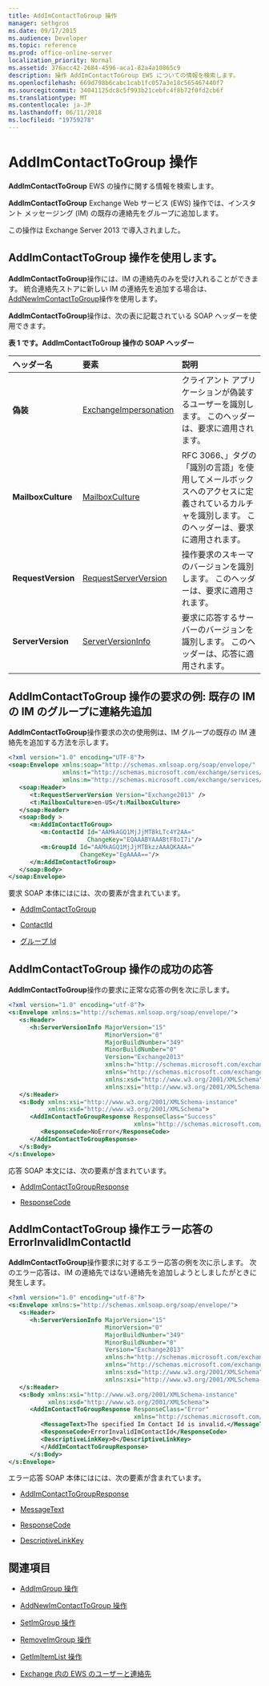 ```yaml
---
title: AddImContactToGroup 操作
manager: sethgros
ms.date: 09/17/2015
ms.audience: Developer
ms.topic: reference
ms.prod: office-online-server
localization_priority: Normal
ms.assetid: 376acc42-2684-4596-aca1-82a4a10865c9
description: 操作 AddImContactToGroup EWS についての情報を検索します。
ms.openlocfilehash: 669d798b6cabc1cab1fc057a3e18c565467440f7
ms.sourcegitcommit: 34041125dc8c5f993b21cebfc4f8b72f0fd2cb6f
ms.translationtype: MT
ms.contentlocale: ja-JP
ms.lasthandoff: 06/11/2018
ms.locfileid: "19759278"
---
```

# <a name="addimcontacttogroup-operation"></a>AddImContactToGroup 操作

**AddImContactToGroup** EWS の操作に関する情報を検索します。 
  
**AddImContactToGroup** Exchange Web サービス (EWS) 操作では、インスタント メッセージング (IM) の既存の連絡先をグループに追加します。 
  
この操作は Exchange Server 2013 で導入されました。
  
## <a name="using-the-addimcontacttogroup-operation"></a>AddImContactToGroup 操作を使用します。

**AddImContactToGroup**操作には、IM の連絡先のみを受け入れることができます。 統合連絡先ストアに新しい IM の連絡先を追加する場合は、 [AddNewImContactToGroup](addnewimcontacttogroup-operation.md)操作を使用します。 
  
**AddImContactToGroup**操作は、次の表に記載されている SOAP ヘッダーを使用できます。 
  
**表 1 です。AddImContactToGroup 操作の SOAP ヘッダー**

|**ヘッダー名**|**要素**|**説明**|
|:-----|:-----|:-----|
|**偽装** <br/> |[ExchangeImpersonation](exchangeimpersonation.md) <br/> |クライアント アプリケーションが偽装するユーザーを識別します。 このヘッダーは、要求に適用されます。  <br/> |
|**MailboxCulture** <br/> |[MailboxCulture](mailboxculture.md) <br/> |RFC 3066、」タグの「識別の言語」を使用してメールボックスへのアクセスに定義されているカルチャを識別します。 このヘッダーは、要求に適用されます。  <br/> |
|**RequestVersion** <br/> |[RequestServerVersion](requestserverversion.md) <br/> |操作要求のスキーマのバージョンを識別します。 このヘッダーは、要求に適用されます。  <br/> |
|**ServerVersion** <br/> |[ServerVersionInfo](serverversioninfo.md) <br/> |要求に応答するサーバーのバージョンを識別します。 このヘッダーは、応答に適用されます。  <br/> |
   
## <a name="addimcontacttogroup-operation-request-example-add-an-existing-im-contact-to-an-im-group"></a>AddImContactToGroup 操作の要求の例: 既存の IM の IM のグループに連絡先追加

**AddImContactToGroup**操作要求の次の使用例は、IM グループの既存の IM 連絡先を追加する方法を示します。 
  
```XML
<?xml version="1.0" encoding="UTF-8"?>
<soap:Envelope xmlns:soap="http://schemas.xmlsoap.org/soap/envelope/"
               xmlns:t="http://schemas.microsoft.com/exchange/services/2006/types"
               xmlns:m="http://schemas.microsoft.com/exchange/services/2006/messages">
   <soap:Header>
      <t:RequestServerVersion Version="Exchange2013" />
      <t:MailboxCulture>en-US</t:MailboxCulture>
   </soap:Header>
   <soap:Body >
      <m:AddImContactToGroup>
         <m:ContactId Id="AAMkAGQ1MjJjMTBkLTc4Y2AA="
                      ChangeKey="EQAAABYAAABtF8oI7i"/>
         <m:GroupId Id="AAMkAGQ1MjJjMTBkzzAAAQKAAA="
                    ChangeKey="EgAAAA=="/>
      </m:AddImContactToGroup>
   </soap:Body>
</soap:Envelope>
```

要求 SOAP 本体にはには、次の要素が含まれています。
  
- [AddImContactToGroup](addimcontacttogroup.md)
    
- [ContactId](contactid.md)
    
- [グループ Id](groupid.md)
    
## <a name="successful-addimcontacttogroup-operation-response"></a>AddImContactToGroup 操作の成功の応答

**AddImContactToGroup**操作の要求に正常な応答の例を次に示します。 
  
```XML
<?xml version="1.0" encoding="utf-8"?>
<s:Envelope xmlns:s="http://schemas.xmlsoap.org/soap/envelope/">
   <s:Header>
      <h:ServerVersionInfo MajorVersion="15" 
                           MinorVersion="0" 
                           MajorBuildNumber="349" 
                           MinorBuildNumber="0" 
                           Version="Exchange2013" 
                           xmlns:h="http://schemas.microsoft.com/exchange/services/2006/types" 
                           xmlns="http://schemas.microsoft.com/exchange/services/2006/types" 
                           xmlns:xsd="http://www.w3.org/2001/XMLSchema" 
                           xmlns:xsi="http://www.w3.org/2001/XMLSchema-instance"/>
   </s:Header>
   <s:Body xmlns:xsi="http://www.w3.org/2001/XMLSchema-instance" 
           xmlns:xsd="http://www.w3.org/2001/XMLSchema">
      <AddImContactToGroupResponse ResponseClass="Success" 
                                   xmlns="http://schemas.microsoft.com/exchange/services/2006/messages">
         <ResponseCode>NoError</ResponseCode>
      </AddImContactToGroupResponse>
   </s:Body>
</s:Envelope>
```

応答 SOAP 本文には、次の要素が含まれています。
  
- [AddImContactToGroupResponse](addimcontacttogroupresponse.md)
    
- [ResponseCode](responsecode.md)
    
## <a name="addimcontacttogroup-operation-errorinvalidimcontactid-error-response"></a>AddImContactToGroup 操作エラー応答の ErrorInvalidImContactId

**AddImContactToGroup**操作要求に対するエラー応答の例を次に示します。 次のエラー応答は、IM の連絡先ではない連絡先を追加しようとしましたがときに発生します。 
  
```XML
<?xml version="1.0" encoding="utf-8"?>
<s:Envelope xmlns:s="http://schemas.xmlsoap.org/soap/envelope/">
   <s:Header>
      <h:ServerVersionInfo MajorVersion="15"
                           MinorVersion="0" 
                           MajorBuildNumber="349" 
                           MinorBuildNumber="0" 
                           Version="Exchange2013" 
                           xmlns:h="http://schemas.microsoft.com/exchange/services/2006/types"
                           xmlns="http://schemas.microsoft.com/exchange/services/2006/types" 
                           xmlns:xsd="http://www.w3.org/2001/XMLSchema" 
                           xmlns:xsi="http://www.w3.org/2001/XMLSchema-instance"/>
   </s:Header>
   <s:Body xmlns:xsi="http://www.w3.org/2001/XMLSchema-instance" 
           xmlns:xsd="http://www.w3.org/2001/XMLSchema">
      <AddImContactToGroupResponse ResponseClass="Error" 
                                   xmlns="http://schemas.microsoft.com/exchange/services/2006/messages">
         <MessageText>The specified Im Contact Id is invalid.</MessageText>
         <ResponseCode>ErrorInvalidImContactId</ResponseCode>
         <DescriptiveLinkKey>0</DescriptiveLinkKey>
         </AddImContactToGroupResponse>
      </s:Body>
</s:Envelope>
```

エラー応答 SOAP 本体にはには、次の要素が含まれています。
  
- [AddImContactToGroupResponse](addimcontacttogroupresponse.md)
    
- [MessageText](messagetext.md)
    
- [ResponseCode](responsecode.md)
    
- [DescriptiveLinkKey](descriptivelinkkey.md)
    
## <a name="see-also"></a>関連項目

- [AddImGroup 操作](addimgroup-operation.md)
    
- [AddNewImContactToGroup 操作](addnewimcontacttogroup-operation.md)
    
- [SetImGroup 操作](setimgroup-operation.md)
    
- [RemoveImGroup 操作](removeimgroup-operation.md)
    
- [GetImItemList 操作](getimitemlist-operation.md)
    
- [Exchange 内の EWS のユーザーと連絡先](http://msdn.microsoft.com/library/043c33be-a0d1-4bad-a840-85715eda4813%28Office.15%29.aspx)
    

